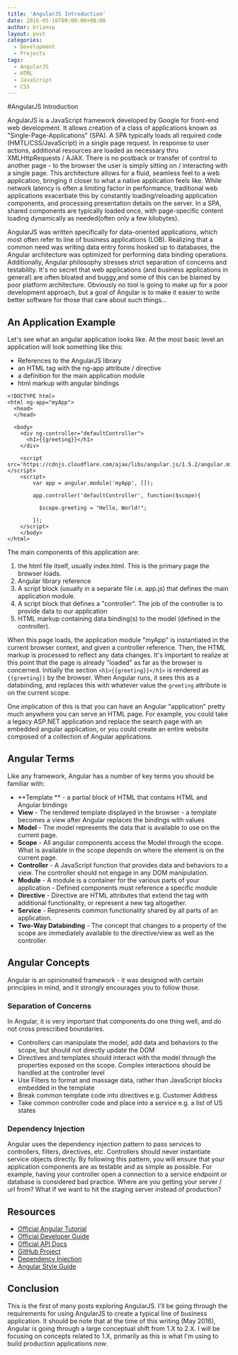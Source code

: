 ```yaml
---
title: 'AngularJS Introduction'
date: 2016-05-16T00:00:00+00:00
author: brianvp
layout: post
categories:
  - Development
  - Projects
tags:
  - AngularJS
  - HTML
  - JavaScript
  - CSS
---
```


#AngularJS Introduction

AngularJS is a JavaScript framework developed by Google for front-end web development. It allows creation of a class of applications known as "Single-Page-Applications" (SPA). A SPA typically loads all required code (HMTL/CSS/JavaScript) in a single page request.  In response to user actions, additional resources are loaded as necessary thru XMLHttpRequests / AJAX.  There is no postback or transfer of control to another page - to the browser the user is simply sitting on / interacting with a single page.  This architecture allows for a fluid, seamless feel to a web application, bringing it closer to what a native application feels like.  While network latency is often a limiting factor in performance, traditional web applications exacerbate this by constantly loading/reloading application components, and processing presentation details on the server.  In a SPA, shared components are typically loaded once, with page-specific content loading dynamically as needed(often only a few kilobytes).  


AngularJS was written specifically for data-oriented applications, which most often refer to line of business applications (LOB).  Realizing that a common need was writing data entry forms hooked up to databases, the Angular architecture was optimized for performing data binding operations. Additionally, Angular philosophy stresses strict separation of concerns and testability.  It's no secret that web applications (and business applications in general) are often bloated and buggy,and some of this can be blamed by poor platform architecture.  Obviously no tool is going to make up for a poor development approach, but a goal of Angular is to make it easier to write better software for those that care about such things...

## An Application Example

Let's see what an angular application looks like.  At the most basic level an application will look something like this:

* References to the AngularJS library
* an HTML tag with the ng-app attribute / directive
* a definition for the main application module
* html markup with angular bindings  

```
<!DOCTYPE html>
<html ng-app="myApp">
  <head>
  </head>

  <body>
	<div ng-controller="defaultController">
	  <h1>{{greeting}}</h1>
	</div>

	<script src='https://cdnjs.cloudflare.com/ajax/libs/angular.js/1.5.2/angular.min.js'></script>
	<script>
		var app = angular.module('myApp', []);

		app.controller('defaultController', function($scope){
		  
		  $scope.greeting = "Hello, World!";
		  
		});
	</script>
	</body>
</html>

```

The main components of this application are:

1. the html file itself, usually index.html.  This is the primary page the browser loads.
2. Angular library reference
3. A script block (usually in a separate file i.e. app.js) that defines the main application module.
4. A script block that defines a "controller".  The job of the controller is to provide data to our application
5. HTML markup containing data binding(s) to the model (defined in the controller).  

When this page loads, the application module "myApp" is instantiated in the current browser context, and given a controller reference.  Then, the HTML markup 
is processed to reflect any data changes.  It's important to realize at this point that the page is already "loaded" as far as the browser is concerned. 
Initially the section `<h1>{{greeting}}</h1>` is rendered as `{{greeting}}` by the browser.  When Angular runs, it sees this as a databinding, and replaces 
this with whatever value the `greeting` attribute is on the current scope.  

One implication of this is that you can have an Angular "application" pretty much anywhere you can serve an HTML page.  For example, you could take a legacy
ASP.NET application and replace the search page with an embedded angular application, or you could create an entire website composed of a collection of Angular
applications.   


## Angular Terms

Like any framework, Angular has a number of key terms you should be familiar with:

* **Template ** - a partial block of HTML that contains HTML and Angular bindings
* **View** - The rendered template displayed in the browser - a template becomes a view after Angular replaces the bindings with values
* **Model** - The model represents the data that is available to use on the current page.  
* **Scope** - All angular components access the Model through the scope.  What is available in the scope depends on where the element is on the current page.
* **Controller** - A JavaScript function that provides data and behaviors to a view.  The controller should not engage in any DOM manipulation.
* **Module** - A module is a container for the various parts of your application - Defined components must reference a specific module
* **Directive** - Directive are HTML attributes that extend the tag with additional functionality, or represent a new tag altogether.
* **Service** - Represents common functionality shared by all parts of an application.  
* **Two-Way Databinding** - The concept that changes to a property of the scope are immediately available to the directive/view as well as the controller. 

## Angular Concepts

Angular is an opinionated framework - it was designed with certain principles in mind, and it strongly encourages you to follow those.  

### Separation of Concerns

In Angular, it is very important that components do one thing well, and do not cross prescribed boundaries.  

* Controllers can manipulate the model, add data and behaviors to the scope, but should not directly update the DOM
* Directives and templates should interact with the model through the properties exposed on the scope.  Complex interactions should be handled at the
controller level
* Use Filters to format and massage data, rather than JavaScript blocks embedded in the template
* Break common template code into directives e.g. Customer Address
* Take common controller code and place into a service e.g. a list of US states

### Dependency Injection

Angular uses the dependency injection pattern to pass services to controllers, filters, directives, etc.  Controllers should never instantiate service objects directly. By following this pattern, you will ensure that your application components are as testable and as simple as possible.  For example, having your controller open a connection to a service endpoint or database is considered bad practice.  Where are you getting your server / url from?  What if we want to hit the staging server instead of production?  

## Resources

* [Official Angular Tutorial](https://docs.angularjs.org/tutorial)
* [Official Developer Guide](https://docs.angularjs.org/guide)
* [Official API Docs](https://docs.angularjs.org/api)
* [GitHub Project](https://github.com/angular)
* [Dependency Injection](https://en.wikipedia.org/wiki/Dependency_injection)
* [Angular Style Guide](https://github.com/johnpapa/angular-styleguide/blob/master/a1/README.md)


## Conclusion

This is the first of many posts exploring AngularJS.  I'll be going through the requirements for using AngularJS to create a typical line of business application. It should be note that at the time of this writing (May 2016), Angular is going through a large conceptual shift from 1.X to 2.X.   I will be focusing on concepts related to 1.X, primarily as this is what I'm using to build production applications *now*. 


